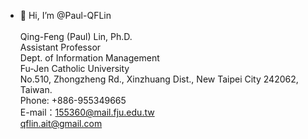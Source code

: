 - 👋 Hi, I’m @Paul-QFLin <BR> <BR>
Qing-Feng (Paul) Lin, Ph.D. <BR>
Assistant Professor <BR>
Dept. of Information Management <BR>
Fu-Jen Catholic University <BR>
No.510, Zhongzheng Rd., Xinzhuang Dist., New Taipei City 242062, Taiwan.  <BR>
Phone: +886-955349665 <BR>
E-mail：155360@mail.fju.edu.tw <BR>
        qflin.ait@gmail.com <BR>
 <BR>
<!---
Paul-QFLin/Paul-QFLin is a ✨ special ✨ repository because its `README.md` (this file) appears on your GitHub profile.
You can click the Preview link to take a look at your changes.
--->
